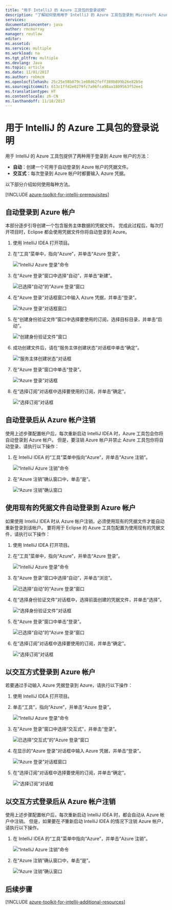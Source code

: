 ```yaml
---
title: "用于 IntelliJ 的 Azure 工具包的登录说明"
description: "了解如何使用用于 IntelliJ 的 Azure 工具包登录到 Microsoft Azure。"
services: 
documentationcenter: java
author: rmcmurray
manager: routlaw
editor: 
ms.assetid: 
ms.service: multiple
ms.workload: na
ms.tgt_pltfrm: multiple
ms.devlang: Java
ms.topic: article
ms.date: 11/01/2017
ms.author: robmcm
ms.openlocfilehash: 25c25e58b079c1e08d62feff389b899b26e82b5e
ms.sourcegitcommit: 613c1ffd2e0279fc7a96fca98aa1809563f52ee1
ms.translationtype: HT
ms.contentlocale: zh-CN
ms.lasthandoff: 11/18/2017
---
```

# <a name="sign-in-instructions-for-the-azure-toolkit-for-intellij"></a>用于 IntelliJ 的 Azure 工具包的登录说明

用于 IntelliJ 的 Azure 工具包提供了两种用于登录到 Azure 帐户的方法：

  * **自动**：创建一个可用于自动登录到 Azure 帐户的凭据文件。
  * **交互式**：每次登录到 Azure 帐户时都要输入 Azure 凭据。

以下部分介绍如何使用每种方法。

[!INCLUDE [azure-toolkit-for-intellij-prerequisites](../includes/azure-toolkit-for-intellij-prerequisites.md)]

## <a name="sign-in-to-your-azure-account-automatically"></a>自动登录到 Azure 帐户

本部分逐步引导创建一个包含服务主体数据的凭据文件。 完成此过程后，每次打开项目时，Eclipse 都会使用凭据文件你将自动登录到 Azure。

1. 使用 IntelliJ IDEA 打开项目。

1. 在“工具”菜单中，指向“Azure”，并单击“Azure 登录”。

   ![“IntelliJ Azure 登录”命令][A01]

1. 在“Azure 登录”窗口中选择“自动”，并单击“新建”。

   ![已选择“自动”的“Azure 登录”窗口][A02]

1. 在“Azure 登录”对话框窗口中输入 Azure 凭据，并单击“登录”。

   ![“Azure 登录”对话框窗口][A03]

1. 在“创建身份验证文件”窗口中选择要使用的订阅，选择目标目录，并单击“启动”。

   ![“创建身份验证文件”窗口][A04]

1. 成功创建文件后，请在“服务主体创建状态”对话框中单击“确定”。

   ![“服务主体创建状态”对话框][A05]

1. 在“Azure 登录”窗口中单击“登录”。

   ![“Azure 登录”对话框][A06]

1. 在“选择订阅”对话框中选择要使用的订阅，并单击“确定”。

   ![“选择订阅”对话框][A07]

## <a name="sign-out-of-your-azure-account-after-you-have-signed-in-automatically"></a>自动登录后从 Azure 帐户注销

使用上述步骤配置帐户后，每次重新启动 IntelliJ IDEA 时，Azure 工具包会你将自动登录到 Azure 帐户。 但是，要注销 Azure 帐户并禁止 Azure 工具包你将自动登录，请执行以下操作：

1. 在 IntelliJ IDEA 的“工具”菜单中指向“Azure”，并单击“Azure 注销”。

   ![“IntelliJ Azure 注销”命令][L01]

1. 在“Azure 注销”确认窗口中，单击“是”。

   ![“Azure 注销”确认窗口][L03]

## <a name="sign-in-to-your-azure-account-automatically-by-using-an-existing-credentials-file"></a>使用现有的凭据文件自动登录到 Azure 帐户

如果使用 IntelliJ IDEA 时从 Azure 帐户注销，必须使用现有的凭据文件才能自动重新登录到该帐户。 要将用于 Eclipse 的 Azure 工具包配置为使用现有的凭据文件，请执行以下操作：

1. 使用 IntelliJ IDEA 打开项目。

1. 在“工具”菜单中，指向“Azure”，并单击“Azure 登录”。

   ![“IntelliJ Azure 登录”命令][A01]

1. 在“Azure 登录”窗口中选择“自动”，并单击“浏览”。

   ![已选择“自动”的“Azure 登录”窗口][A02]

1. 在“选择身份验证文件”对话框中，选择前面创建的凭据文件，并单击“选择”。

   ![“选择身份验证文件”对话框][A08]

1. 在“Azure 登录”窗口中单击“登录”。

   ![已选择“自动”的“Azure 登录”窗口][A06]

1. 在“选择订阅”对话框中选择要使用的订阅，并单击“确定”。

   ![“选择订阅”对话框][A07]

## <a name="sign-in-to-your-azure-account-interactively"></a>以交互方式登录到 Azure 帐户

若要通过手动输入 Azure 凭据登录到 Azure，请执行以下操作：

1. 使用 IntelliJ IDEA 打开项目。

1. 单击“工具”，指向“Azure”，并单击“Azure 登录”。

   ![“IntelliJ Azure 登录”命令][I01]

1. 在“Azure 登录”窗口中选择“交互式”，并单击“登录”。

   ![已选择“交互式”的“Azure 登录”窗口][I02]

1. 在显示的“Azure 登录”对话框中输入 Azure 凭据，并单击“登录”。

   ![“Azure 登录”对话框窗口][I03]

1. 在“选择订阅”对话框中选择要使用的订阅，并单击“确定”。

   ![“选择订阅”对话框][I04]

## <a name="sign-out-of-your-azure-account-after-you-have-signed-in-interactively"></a>以交互方式登录后从 Azure 帐户注销

使用上述步骤配置帐户后，每次重新启动 IntelliJ IDEA 时，都会自动从 Azure 帐户中注销。 但是，如果要在*不*重新启动 IntelliJ IDEA 的情况下注销 Azure 帐户，请执行以下操作。

1. 在 IntelliJ IDEA 的“工具”菜单中指向“Azure”，并单击“Azure 注销”。

   ![“IntelliJ Azure 注销”命令][L01]

1. 在“Azure 注销”确认窗口中，单击“是”。

   ![“Azure 注销”确认窗口][L02]

## <a name="next-steps"></a>后续步骤

[!INCLUDE [azure-toolkit-for-intellij-additional-resources](../includes/azure-toolkit-for-intellij-additional-resources.md)]

<!-- URL List -->

<!-- IMG List -->

[I01]: media/azure-toolkit-for-intellij-sign-in-instructions/I01.png
[I02]: media/azure-toolkit-for-intellij-sign-in-instructions/I02.png
[I03]: media/azure-toolkit-for-intellij-sign-in-instructions/I03.png
[I04]: media/azure-toolkit-for-intellij-sign-in-instructions/I04.png

[A01]: media/azure-toolkit-for-intellij-sign-in-instructions/A01.png
[A02]: media/azure-toolkit-for-intellij-sign-in-instructions/A02.png
[A03]: media/azure-toolkit-for-intellij-sign-in-instructions/A03.png
[A04]: media/azure-toolkit-for-intellij-sign-in-instructions/A04.png
[A05]: media/azure-toolkit-for-intellij-sign-in-instructions/A05.png
[A06]: media/azure-toolkit-for-intellij-sign-in-instructions/A06.png
[A07]: media/azure-toolkit-for-intellij-sign-in-instructions/A07.png
[A08]: media/azure-toolkit-for-intellij-sign-in-instructions/A08.png

[L01]: media/azure-toolkit-for-intellij-sign-in-instructions/L01.png
[L02]: media/azure-toolkit-for-intellij-sign-in-instructions/L02.png
[L03]: media/azure-toolkit-for-intellij-sign-in-instructions/L03.png
